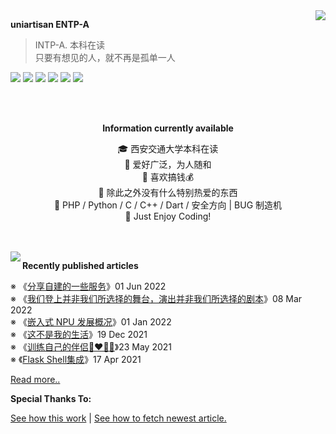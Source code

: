 <a href="https://github.com/anuraghazra/github-readme-stats">
  <img align="right" src="https://github-readme-stats.vercel.app/api?username=uniartisan&show_icons=true&count_private=true&title_color=0366d6&text_color=24292e&icon_color=40c463&bg_color=fff" />
</a>

**uniartisan  ENTP-A**

> INTP-A. 本科在读 <br />
> 只要有想见的人，就不再是孤单一人

![](https://img.shields.io/badge/-HTML-e34f26?style=flat-square&logo=HTML5&labelColor=e34f26&logoColor=fff) ![](https://img.shields.io/badge/-CSS-1572b6?style=flat-square&logo=CSS3&labelColor=1572b6&logoColor=fff) ![](https://img.shields.io/badge/-JavaScript-f7df1e?style=flat-square&logo=JavaScript&labelColor=f7df1e&logoColor=fff) ![](https://img.shields.io/badge/-C/Cpp-a8b9cc?style=flat-square&logo=C&labelColor=a8b9cc&logoColor=fff) ![](https://img.shields.io/badge/-Python-3776ab?style=flat-square&logo=Python&labelColor=3776ab&logoColor=fff) ![](https://img.shields.io/badge/-VSCode-007acc?style=flat-square&logo=Visual%20Studio%20Code&labelColor=007acc&logoColor=fff)

<br />

<br />

<div align="center">

**Information currently available**

🎓 西安交通大学本科在读 <br />
🎉 爱好广泛，为人随和 <br />
📃 喜欢搞钱💰 <br />
🍻 除此之外没有什么特别热爱的东西 <br />
🎯 PHP / Python / C / C++ / Dart / 安全方向 | BUG 制造机 <br />
🎃 Just Enjoy Coding!

</div>

<br />

<br />

<a href="https://github.com/anuraghazra/github-readme-stats">
  <img align="left" src="https://github-readme-stats.vercel.app/api/top-langs/?username=uniartisan" />
</a>

**Recently published articles**

<!-- posts start -->

 ※ 《[分享自建的一些服务](https://blog.uniartisan.com/archives/share_some_webpages.html)》01 Jun 2022<br />
 ※ 《[我们登上并非我们所选择的舞台，演出并非我们所选择的剧本](https://blog.uniartisan.com/archives/2022_03_08.html)》08 Mar 2022<br />
 ※ 《[嵌入式 NPU 发展概况](https://blog.uniartisan.com/archives/Overview_of_Embedded_NPU_Development.html)》01 Jan 2022<br />
 ※ 《[这不是我的生活](https://blog.uniartisan.com/archives/this_is_not_my_life.html)》19 Dec 2021<br />
 ※ 《[训练自己的伴侣🧑‍❤️‍💋‍🧑](https://blog.uniartisan.com/archives/train_your_partner.html)》23 May 2021<br />
 ※ 《[Flask Shell集成](https://blog.uniartisan.com/archives/flask_in_shell.html)》17 Apr 2021<br />


 [Read more..](https://blog.uniartisan.com/)

<!-- posts end -->

**Special Thanks To:**

[See how this work](https://github.com/anuraghazra/github-readme-stats) | [See how to fetch newest article.](https://blog.monsterx.cn/code/update-your-posts-in-readme/)
